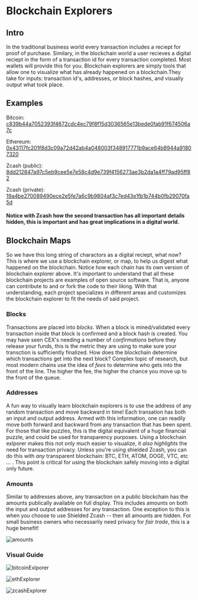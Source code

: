 # Blockchain Explorers

## Intro

In the traditional business world every transaction includes a reciept for proof of purchase. Similary, in the blockchain world a user recieves a digital reciept in the form of a transaction id for every transaction completed. Most wallets will provide this for you. Blockchain explorers are simply tools that allow one to visualize what has already happened on a blockchain.They take for inputs: transaction id's, addresses, or block hashes, and visually output what took place.

## Examples

Bitcoin: [c839b44a7052393f4672cdc4ec79f8f15d3036565e13bede0fab91f674506a7c](https://mempool.space/tx/c839b44a7052393f4672cdc4ec79f8f15d3036565e13bede0fab91f674506a7c)
    
    
Ethereum: [0x43117fc201f8d3c09a72d42ab4a048003f348917771b9ace64b8944a91807320](https://etherscan.io/tx/0x43117fc201f8d3c09a72d42ab4a048003f348917771b9ace64b8944a91807320)
    
 
Zcash (public): [8dd212847a97c5eb9cee5e7e58c4d9e739f4156273ae3b2da1a4ff79ad95ff82](https://zcashblockexplorer.com/transactions/8dd212847a97c5eb9cee5e7e58c4d9e739f4156273ae3b2da1a4ff79ad95ff82)
  
  
Zcash (private): [19a4be270089490ece2e5fe7a6c9b9804af3c7ed43e1fb1b744b0fb29070fa5d](https://zcashblockexplorer.com/transactions/19a4be270089490ece2e5fe7a6c9b9804af3c7ed43e1fb1b744b0fb29070fa5d)


#### Notice with Zcash how the second transaction has all important details hidden, this is important and has great implications in a digital world.


## Blockchain Maps

So we have this long string of charactors as a digital reciept, what now? This is where we use a blockchain explorer, or map, to help us digest what happened on the blockchain. Notice how each chain has its own version of blockchain explorer above. It's important to understand that all these blockchain projects are examples of open source software. That is, anyone can contribute to and or fork the code to their liking. With that understanding, each project specializes in different areas and customizes the blockchain explorer to fit the needs of said project.
### Blocks
Transactions are placed into *blocks*. When a block is mined/validated every transaction inside that block is confirmed and a block hash is created. You may have seen CEX's needing a number of *confirmations* before they release your funds, this is the metric they are using to make sure your transction is 
sufficiently finalized. How does the blockchain determine which transactions get into the next block? Complex topic of research, but most modern chains use the idea of *fees* to determine who gets into the front of the line. The higher the fee, the higher the chance you move up to the front of the queue.

### Addresses

A fun way to visually learn blockchain explorers is to use the address of any random transaction and move backward in time! Each transation has both an input and output address.  Armed with this information, one can readily move both forward and backward from any transaction that has been spent. For those that like puzzles, this is the digital equivalent of a huge financial puzzle, and could be used for transparency purposes. Using a blockchain exlporer makes this not only much easier to visualize, it *also highlights* the need for transaction privacy. Unless you're using shielded Zcash, you can do this with *any* transparent blockchain: BTC, ETH, ATOM, DOGE, VTC, etc ... . This point is critical for using the blockchain safely moving into a digital only future.

### Amounts

Similar to addresses above, any transaction on a public blockchain has the amounts publically available on full display. This includes amounts on both the input and output addresses for any transaction. One exception to this is when you choose to use Shielded Zcash -- then all amounts are hidden. For small business owners who necessarily need privacy for *fair trade*, this is a huge benefit!

![amounts](https://user-images.githubusercontent.com/81990132/206312357-e9504151-830f-4fa1-81cb-f23619fd7226.png)


### Visual Guide

![bitcoinExlporer](https://user-images.githubusercontent.com/81990132/206279968-a06eb0a1-b3a6-49af-a30f-7d871b906eeb.png)


![ethExplorer](https://user-images.githubusercontent.com/81990132/206280208-2ce5eddd-157e-4eed-90a0-680c1520ec57.png)


![zcashExplorer](https://user-images.githubusercontent.com/81990132/206280454-a2c7563f-e82d-47b9-9b58-02eece1c89ee.png)







